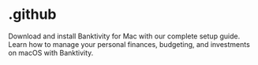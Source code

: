 # .github
Download and install Banktivity for Mac with our complete setup guide. Learn how to manage your personal finances, budgeting, and investments on macOS with Banktivity.
